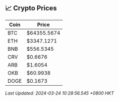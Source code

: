 ## 📈 Crypto Prices

| Coin | Price |
| ---- | ----- |
| BTC | $64355.5674 |
| ETH | $3347.1271 |
| BNB | $556.5345 |
| CRV | $0.6676 |
| ARB | $1.6054 |
| OKB | $60.9938 |
| DOGE | $0.1673 |

_Last Updated: 2024-03-24 10:28:56.545 +0800 HKT_